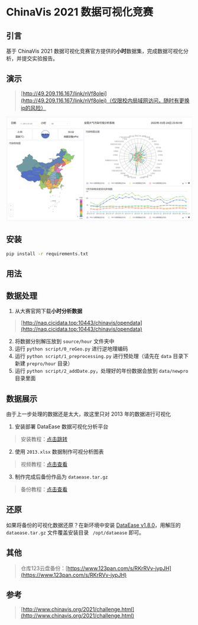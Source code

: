 # ChinaVis 2021 数据可视化竞赛

## 引言

基于 ChinaVis 2021 数据可视化竞赛官方提供的**小时**数据集，完成数据可视化分析，并提交实验报告。

## 演示

> [http://49.209.116.167/link/nVf8olei](http://49.209.116.167/link/nVf8olei)（仅限校内局域网访问，随时有更换ip的风险）

![demo](images/demo.png)

## 安装

```bash
pip install -r requirements.txt
```

## 用法

## 数据处理

1. 从大赛官网下载**小时分析数据**

> [http://naq.cicidata.top:10443/chinavis/opendata](http://naq.cicidata.top:10443/chinavis/opendata)

2. 将数据分别解压放到 `source/hour` 文件夹中
3. 运行 `python script/0_reGeo.py` 进行逆地理编码
4. 运行 `python script/1_preprocessing.py` 进行预处理（请先在 `data` 目录下新建 `prepro/hour` 目录）
5. 运行 `python script/2_addDate.py`，处理好的年份数据会放到 `data/newpro` 目录里面

## 数据展示

由于上一步处理的数据还是太大，故这里只对 2013 年的数据进行可视化

1. 安装部署 DataEase 数据可视化分析平台

> 安装教程：[点击跳转](https://dataease.io/docs/installation/offline_installation_windows/)

2. 使用 `2013.xlsx` 数据制作可视分析图表

> 视频教程：[点击查看](video/tutorial.mp4)

3. 制作完成后备份作品为 `dataease.tar.gz`

> 备份教程：[点击查看](https://dataease.io/docs/faq/backup_faq/)

## 还原

如果将备份的可视化数据还原？在新环境中安装 [DataEase v1.8.0](https://community.fit2cloud.com/#/products/dataease/downloads)，用解压的 `dataease.tar.gz` 文件覆盖安装目录 ` /opt/dataease` 即可。

## 其他

> 仓库123云盘备份：[https://www.123pan.com/s/RKrRVv-jypJH](https://www.123pan.com/s/RKrRVv-jypJH)

## 参考

> [http://www.chinavis.org/2021/challenge.html](http://www.chinavis.org/2021/challenge.html)
